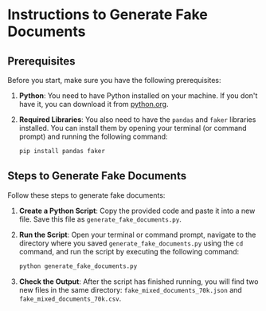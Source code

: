 # Instructions to Generate Fake Documents

## Prerequisites

Before you start, make sure you have the following prerequisites:

1. **Python**: You need to have Python installed on your machine. If you don't have it, you can download it from [python.org](https://www.python.org/).

2. **Required Libraries**: You also need to have the `pandas` and `faker` libraries installed. You can install them by opening your terminal (or command prompt) and running the following command:
    ```sh
    pip install pandas faker
    ```

## Steps to Generate Fake Documents

Follow these steps to generate fake documents:

1. **Create a Python Script**: Copy the provided code and paste it into a new file. Save this file as `generate_fake_documents.py`.

2. **Run the Script**: Open your terminal or command prompt, navigate to the directory where you saved `generate_fake_documents.py` using the `cd` command, and run the script by executing the following command:
    ```sh
    python generate_fake_documents.py
    ```

3. **Check the Output**: After the script has finished running, you will find two new files in the same directory: `fake_mixed_documents_70k.json` and `fake_mixed_documents_70k.csv`.
